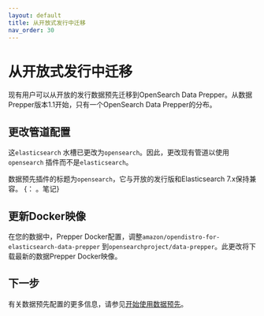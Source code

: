 ```yaml
---
layout: default
title: 从开放式发行中迁移
nav_order: 30
---
```


# 从开放式发行中迁移

现有用户可以从开放的发行数据预先迁移到OpenSearch Data Prepper。从数据Prepper版本1.1开始，只有一个OpenSearch Data Prepper的分布。

## 更改管道配置

这`elasticsearch` 水槽已更改为`opensearch`。因此，更改现有管道以使用`opensearch` 插件而不是`elasticsearch`。

数据预先插件的标题为`opensearch`，它与开放的发行版和Elasticsearch 7.x保持兼容。
{： 。笔记}

## 更新Docker映像

在您的数据中，Prepper Docker配置，调整`amazon/opendistro-for-elasticsearch-data-prepper` 到`opensearchproject/data-prepper`。此更改将下载最新的数据Prepper Docker映像。

## 下一步

有关数据预先配置的更多信息，请参见[开始使用数据预先]({{site.url}}{{site.baseurl}}/clients/data-prepper/get-started/)。

